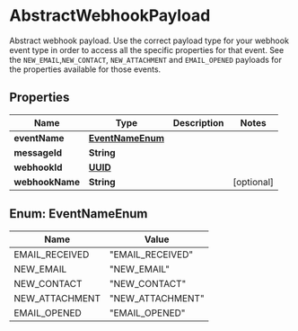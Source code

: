 

# AbstractWebhookPayload

Abstract webhook payload. Use the correct payload type for your webhook event type in order to access all the specific properties for that event. See the `NEW_EMAIL`,`NEW_CONTACT`, `NEW_ATTACHMENT` and `EMAIL_OPENED` payloads for the properties available for those events.
## Properties

Name | Type | Description | Notes
------------ | ------------- | ------------- | -------------
**eventName** | [**EventNameEnum**](#EventNameEnum) |  | 
**messageId** | **String** |  | 
**webhookId** | [**UUID**](UUID) |  | 
**webhookName** | **String** |  |  [optional]



## Enum: EventNameEnum

Name | Value
---- | -----
EMAIL_RECEIVED | &quot;EMAIL_RECEIVED&quot;
NEW_EMAIL | &quot;NEW_EMAIL&quot;
NEW_CONTACT | &quot;NEW_CONTACT&quot;
NEW_ATTACHMENT | &quot;NEW_ATTACHMENT&quot;
EMAIL_OPENED | &quot;EMAIL_OPENED&quot;



